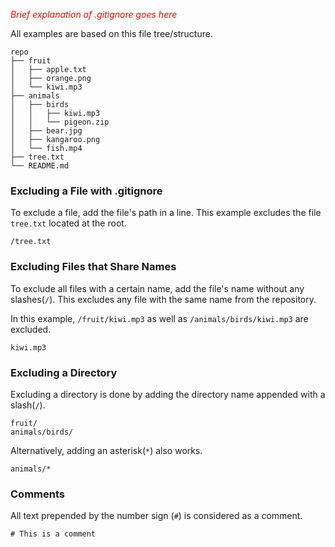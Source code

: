 <font style="color:red">*Brief explanation of .gitignore goes here*</font>

All examples are based on this file tree/structure.
```
repo
├── fruit
│   ├── apple.txt
│   ├── orange.png
│   └── kiwi.mp3
├── animals
│   ├── birds
│   │   ├── kiwi.mp3
│   │   └── pigeon.zip
│   ├── bear.jpg
│   ├── kangaroo.png
│   └── fish.mp4
├── tree.txt
└── README.md
```

### Excluding a File with  .gitignore
To exclude a file, add the file's path in a line. This example excludes the file `tree.txt` located at the root.
```
/tree.txt
```

### Excluding Files that Share Names
To exclude all files with a certain name, add the file's name without any slashes(`/`). This excludes any file with the same name from the repository.

In this example, `/fruit/kiwi.mp3` as well as `/animals/birds/kiwi.mp3` are excluded.
```
kiwi.mp3
```

### Excluding a Directory
Excluding a directory is done by adding the directory name appended with a slash(`/`).
```
fruit/
animals/birds/
```
Alternatively, adding an asterisk(`*`) also works. 
```
animals/*
```

### Comments
All text prepended by the number sign (`#`) is considered as a comment.
```
# This is a comment
```
